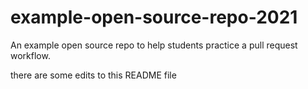 # example-open-source-repo-2021

An example open source repo to help students practice a pull request workflow.


there are some edits to this README file